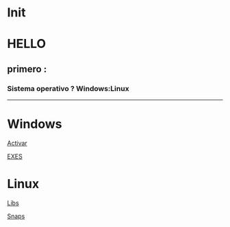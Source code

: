 # Init


# HELLO 

## primero :

### Sistema operativo ? Windows:Linux

---
# Windows

[Activar](https://github.com/Drubico)

[EXES](https://github.com/Drubico)

# Linux



[Libs](https://github.com/Drubico/Init/blob/main/linux/install/libs.md)

[Snaps](https://github.com/Drubico/Init/blob/main/linux/install/snap.md)

